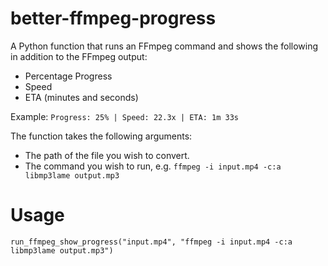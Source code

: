 # better-ffmpeg-progress
A Python function that runs an FFmpeg command and shows the following in addition to the FFmpeg output:
- Percentage Progress
- Speed
- ETA (minutes and seconds)

Example: `Progress: 25% | Speed: 22.3x | ETA: 1m 33s`
    
The function takes the following arguments:
- The path of the file you wish to convert.
- The command you wish to run, e.g. `ffmpeg -i input.mp4 -c:a libmp3lame output.mp3`

# Usage
`run_ffmpeg_show_progress("input.mp4", "ffmpeg -i input.mp4 -c:a libmp3lame output.mp3")`
